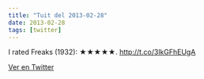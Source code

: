 ```yaml
---
title: "Tuit del 2013-02-28"
date: 2013-02-28
tags: [twitter]
---
```


I rated Freaks (1932): ★★★★★. http://t.co/3lkGFhEUgA



[Ver en Twitter](https://twitter.com/i/web/status/307221317269209088)
